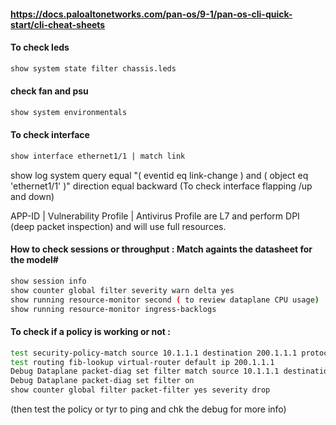 #### https://docs.paloaltonetworks.com/pan-os/9-1/pan-os-cli-quick-start/cli-cheat-sheets

#### To check leds
```sh
show system state filter chassis.leds
```
#### check fan and psu
```sh
show system environmentals 
```
#### To check interface
```sh
show interface ethernet1/1 | match link
```
show log system query equal "( eventid eq link-change ) and ( object eq 'ethernet1/1' )" direction equal backward     (To check interface flapping /up and down)


APP-ID | Vulnerability Profile | Antivirus Profile are L7 and perform DPI (deep packet inspection) and will use full resources.

#### How to check sessions or throughput : Match againts the datasheet for the model#
```sh
show session info
show counter global filter severity warn delta yes
show running resource-monitor second ( to review dataplane CPU usage)
show running resource-monitor ingress-backlogs
```


#### To check if a policy is working or not :
```sh
test security-policy-match source 10.1.1.1 destination 200.1.1.1 protocol 1
test routing fib-lookup virtual-router default ip 200.1.1.1
Debug Dataplane packet-diag set filter match source 10.1.1.1 destination 200.1.1.1 
Debug Dataplane packet-diag set filter on
show counter global filter packet-filter yes severity drop
```
(then test the policy or tyr to ping and chk the debug for more info)


